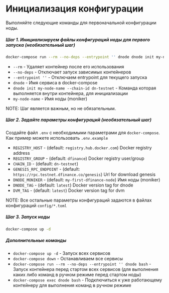 # Инициализация конфигурации
Выполняйте следующие команды для первоначальной конфигурации ноды.
 ##### Шаг 1. Инициализируем файлы конфигураций ноды для первого запуска (необязательный шаг)
 ```sh
 docker-compose run --rm --no-deps --entrypoint '' dnode dnode init my-node-name --chain-id dn-testnet
 ```
 - `--rm` - Удаляет контейнер после его использования
 - `--no-deps` - Отключает запуск зависимых контейнеров
 - `--entrypoint ''` - Отключаем entrypoint для текущего запуска
 - `dnode` - Имя сервиса в docker-compose
 - `dnode init my-node-name --chain-id dn-testnet` - Команда которая выполняется внутри контейнера, для инициализации
 - `my-node-name` - Имя ноды (moniker)

NOTE: Шаг является важным, но не обязательным.

 ##### Шаг 2. Задайте параметры конфигураций (необязательный шаг)
 Создайте файл `.env` с необходимыми параметрами для `docker-compose`.
 Как пример можете использовать `.env.example`
 - `REGISTRY_HOST` - (default: `registry.hub.docker.com`) Docker registry address
 - `REGISTRY_GROUP` - (default: `dfinance`) Docker registry user/group
 - `CHAIN_ID` - (default: `dn-testnet`) 
 - `GENESIS_RPC_ENDPOINT` - (default: `https://rpc.testnet.dfinance.co/genesis`) Url for download genesis
 - `DNODE_MONIKER` - (default: `my-first-dfinance-node`) Имя ноды (moniker)
 - `DNODE_TAG` - (default: `latest`)  Docker version tag for dnode
 - `DVM_TAG` - (default: `latest`) Docker version tag for dvm

NOTE: Все остальные параметры конфигураций задаются в файлах конфигураций `config/*.toml`

##### Шаг 3. Запуск ноды
```sh
docker-compose up -d
```

##### Дополнительные команды
- `docker-compose up -d` - Запуск всех сервисов
- `docker-compose down` - Останавливаем все сервисы
- `docker-compose run --rm --no-deps --entrypoint '' dnode bash` - Запуск контейнера перед стартом всех сервисов (для выполнения каких либо команд в ручном режиме перед стартом ноды)
- `docker-compose exec dnode bash` - Подключиться к уже работающему контейнеру для выполнения команд в ручном режиме
